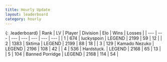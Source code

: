 ```yaml
---
title: Hourly Update
layout: leaderboard
category: hourly
---
```


{: .leaderboard}
| Rank | LV | Player | Division | Elo | Wins | Losses |
| --- | --- | --- | --- | --- | --- | --- |
| <span data-change="0">1</span> | 674 | <span title="ID: 512212">luckyspoin</span> | LEGEND | <span data-change="0">2199</span> | <span data-change="0">59</span> | <span data-change="0">12</span> |
| <span data-change="0">2</span> | 1383 | <span title="ID: 353063">Sktima</span> | LEGEND | <span data-change="0">2199</span> | <span data-change="0">88</span> | <span data-change="0">18</span> |
| <span data-change="0">3</span> | 129 | <span title="ID: 665001">Kamado Nezuko</span> | LEGEND | <span data-change="0">2196</span> | <span data-change="0">108</span> | <span data-change="0">42</span> |
| <span data-change="2">4</span> | 536 | <span title="ID: 289238">Hardstuck.</span> | LEGEND | <span data-change="15">2168</span> | <span data-change="2">65</span> | <span data-change="0">13</span> |
| <span data-change="-1">5</span> | 104 | <span title="ID: 659170">Banned Porridge</span> | LEGEND | <span data-change="7">2168</span> | <span data-change="1">114</span> | <span data-change="0">54</span> |